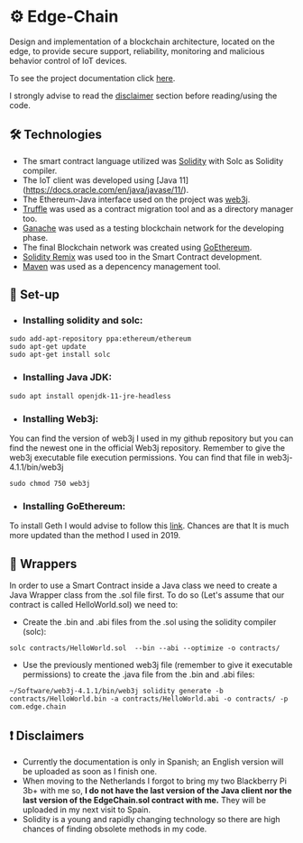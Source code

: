 # :gear: Edge-Chain
Design and implementation of a blockchain architecture, located on the edge, to provide secure support, reliability, monitoring and malicious behavior control of IoT devices.

To see the project documentation click [here](http://castor.det.uvigo.es:8080/xmlui/handle/123456789/345?locale-attribute=en).

I strongly advise to read the [disclaimer](#exclamation-disclaimers) section before reading/using the code.

## :hammer_and_wrench: Technologies
- The smart contract language utilized was [Solidity](https://solidity.readthedocs.io/en/v0.6.2/) with Solc as Solidity compiler.
- The IoT client was developed using [Java 11] (https://docs.oracle.com/en/java/javase/11/).
- The Ethereum-Java interface used on the project was [web3j](https://github.com/web3j).
- [Truffle](https://www.trufflesuite.com/truffle) was used as a contract migration tool and as a directory manager too.
- [Ganache](https://www.trufflesuite.com/ganache) was used as a testing blockchain network for the developing phase.
- The final Blockchain network was created using [GoEthereum](https://github.com/ethereum/go-ethereum).
- [Solidity Remix](https://remix.ethereum.org/) was used too in the Smart Contract development.
- [Maven](https://maven.apache.org/) was used as a depencency management tool.


## :rocket: Set-up

- ### Installing solidity and solc:
```
sudo add-apt-repository ppa:ethereum/ethereum
sudo apt-get update
sudo apt-get install solc
```

- ### Installing Java JDK:
```
sudo apt install openjdk-11-jre-headless
```

- ### Installing Web3j:
You can find the version of web3j I used in my github repository but you can find the newest one in the official Web3j repository.
Remember to give the web3j executable file execution permissions. You can find that file in web3j-4.1.1/bin/web3j
```
sudo chmod 750 web3j
```

- ### Installing GoEthereum:
To install Geth I would advise to follow this [link](https://github.com/ethereum/go-ethereum/wiki/Installing-Geth). Chances are that It is much more updated than the method I used in 2019.


## :gift: Wrappers
In order to use a Smart Contract inside a Java class we need to create a Java Wrapper class from the .sol file first. To do so (Let's assume that our contract is called HelloWorld.sol) we need to:
- Create the .bin and .abi files from the .sol using the solidity compiler (solc):
```
solc contracts/HelloWorld.sol  --bin --abi --optimize -o contracts/
```
- Use the previously mentioned web3j file (remember to give it executable permissions) to create the .java file from the .bin and .abi files:
```
~/Software/web3j-4.1.1/bin/web3j solidity generate -b contracts/HelloWorld.bin -a contracts/HelloWorld.abi -o contracts/ -p com.edge.chain
```

## :exclamation: Disclaimers
- Currently the documentation is only in Spanish; an English version will be uploaded as soon as I finish one.
- When moving to the Netherlands I forgot to bring my two Blackberry Pi 3b+ with me so, **I do not have the last version of the Java client nor the last version of the EdgeChain.sol contract with me.** They will be uploaded in my next visit to Spain.
- Solidity is a young and rapidly changing technology so there are high chances of finding obsolete methods in my code.
